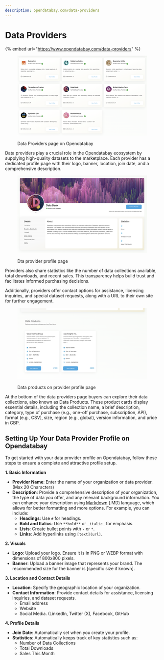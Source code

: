 ```yaml
---
description: opendatabay.com/data-providers
---
```


# Data Providers

{% embed url="https://www.opendatabay.com/data-providers" %}

<figure><img src="../.gitbook/assets/image.png" alt=""><figcaption><p>Data Providers page on Opendatabay</p></figcaption></figure>

Data providers play a crucial role in the Opendatabay ecosystem by supplying high-quality datasets to the marketplace. Each provider has a dedicated profile page with their logo, banner, location, join date, and a comprehensive description.&#x20;

<figure><img src="../.gitbook/assets/image (1).png" alt=""><figcaption><p>Dta provider profile page</p></figcaption></figure>

Providers also share statistics like the number of data collections available, total downloads, and recent sales. This transparency helps build trust and facilitates informed purchasing decisions.&#x20;

Additionally, providers offer contact options for assistance, licensing inquiries, and special dataset requests, along with a URL to their own site for further engagement.

<figure><img src="../.gitbook/assets/image (2).png" alt=""><figcaption><p>Data products on provider profile page</p></figcaption></figure>

At the bottom of the data providers page buyers can explore their data collections, also known as Data Products. These product cards display essential details, including the collection name, a brief description, category, type of purchase (e.g., one-off purchase, subscription, API), format (e.g., CSV), size, region (e.g., global), version information, and price in GBP.&#x20;

## Setting Up Your Data Provider Profile on Opendatabay

To get started with your data provider profile on Opendatabay, follow these steps to ensure a complete and attractive profile setup.

**1. Basic Information**

* **Provider Name**: Enter the name of your organization or data provider. (Max 20 Characters)
* **Description**: Provide a comprehensive description of your organization, the type of data you offer, and any relevant background information. You can enhance your description using [Markdown](../support/markdown-language.md) (.MD) language, which allows for better formatting and more options. For example, you can include:
  * **Headings**: Use `#` for headings.
  * **Bold and Italics**: Use `**bold**` or `_italic_` for emphasis.
  * **Lists**: Create bullet points with `-` or `*`.
  * **Links**: Add hyperlinks using `[text](url)`.

**2. Visuals**

* **Logo**: Upload your logo. Ensure it is in PNG or WEBP format with dimensions of 800x800 pixels.
* **Banner**: Upload a banner image that represents your brand. The recommended size for the banner is \[specific size if known].

**3. Location and Contact Details**

* **Location**: Specify the geographic location of your organization.&#x20;
* **Contact Information**: Provide contact details for assistance, licensing inquiries, and dataset requests.&#x20;
  * Email address
  * Website
  * Social Media. (LinkedIn, Twitter (X), Facebook, GitHub

**4. Profile Details**

* **Join Date**: Automatically set when you create your profile.
* **Statistics**: Automatically keeps track of key statistics such as:
  * Number of Data Collections
  * Total Downloads
  * Sales This Month

